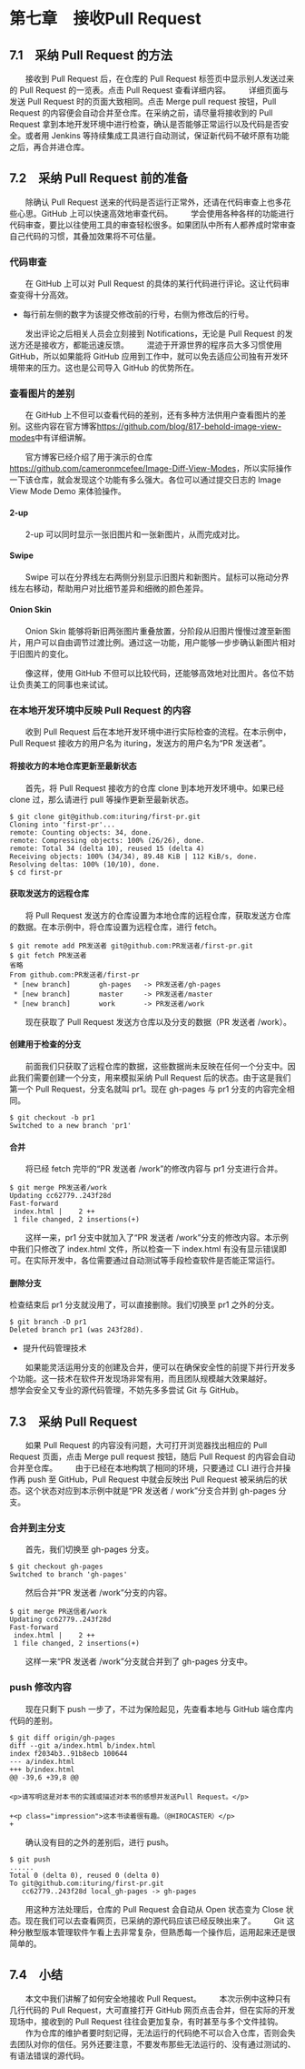 # 第七章　接收Pull Request

## 7.1　采纳 Pull Request 的方法

&emsp;&emsp;接收到 Pull Request 后，在仓库的 Pull Request 标签页中显示别人发送过来的 Pull Request 的一览表。点击 Pull Request 查看详细内容。
&emsp;&emsp;详细页面与发送 Pull Request 时的页面大致相同。点击 Merge pull request 按钮，Pull Request 的内容便会自动合并至仓库。在采纳之前，请尽量将接收到的 Pull Request 拿到本地开发环境中进行检查，确认是否能够正常运行以及代码是否安全。或者用 Jenkins 等持续集成工具进行自动测试，保证新代码不破坏原有功能之后，再合并进仓库。

## 7.2　采纳 Pull Request 前的准备

&emsp;&emsp;除确认 Pull Request 送来的代码是否运行正常外，还请在代码审查上也多花些心思。GitHub 上可以快速高效地审查代码。
&emsp;&emsp;学会使用各种各样的功能进行代码审查，要比以往使用工具的审查轻松很多。如果团队中所有人都养成时常审查自己代码的习惯，其叠加效果将不可估量。

### 代码审查

&emsp;&emsp;在 GitHub 上可以对 Pull Request 的具体的某行代码进行评论。这让代码审查变得十分高效。

+ 每行前左侧的数字为该提交修改前的行号，右侧为修改后的行号。

&emsp;&emsp;发出评论之后相关人员会立刻接到 Notifications，无论是 Pull Request 的发送方还是接收方，都能迅速反馈。
&emsp;&emsp;混迹于开源世界的程序员大多习惯使用 GitHub，所以如果能将 GitHub 应用到工作中，就可以免去适应公司独有开发环境带来的压力。这也是公司导入 GitHub 的优势所在。

### 查看图片的差别

&emsp;&emsp;在 GitHub 上不但可以查看代码的差别，还有多种方法供用户查看图片的差别。这些内容在官方博客<https://github.com/blog/817-behold-image-view-modes>中有详细讲解。

&emsp;&emsp;官方博客已经介绍了用于演示的仓库 <https://github.com/cameronmcefee/Image-Diff-View-Modes>，所以实际操作一下该仓库，就会发现这个功能有多么强大。各位可以通过提交日志的 Image View Mode Demo 来体验操作。

#### 2-up

&emsp;&emsp;2-up 可以同时显示一张旧图片和一张新图片，从而完成对比。

#### Swipe

&emsp;&emsp;Swipe 可以在分界线左右两侧分别显示旧图片和新图片。鼠标可以拖动分界线左右移动，帮助用户对比细节差异和细微的颜色差异。

#### Onion Skin

&emsp;&emsp;Onion Skin 能够将新旧两张图片重叠放置，分阶段从旧图片慢慢过渡至新图片，用户可以自由调节过渡比例。通过这一功能，用户能够一步步确认新图片相对于旧图片的变化。

&emsp;&emsp;像这样，使用 GitHub 不但可以比较代码，还能够高效地对比图片。各位不妨让负责美工的同事也来试试。

### 在本地开发环境中反映 Pull Request 的内容

&emsp;&emsp;收到 Pull Request 后在本地开发环境中进行实际检查的流程。在本示例中，Pull Request 接收方的用户名为 ituring，发送方的用户名为“PR 发送者”。

#### 将接收方的本地仓库更新至最新状态

&emsp;&emsp;首先，将 Pull Request 接收方的仓库 clone 到本地开发环境中。如果已经 clone 过，那么请进行 pull 等操作更新至最新状态。

```shell
$ git clone git@github.com:ituring/first-pr.git
Cloning into 'first-pr'...
remote: Counting objects: 34, done.
remote: Compressing objects: 100% (26/26), done.
remote: Total 34 (delta 10), reused 15 (delta 4)
Receiving objects: 100% (34/34), 89.48 KiB | 112 KiB/s, done.
Resolving deltas: 100% (10/10), done.
$ cd first-pr
```

#### 获取发送方的远程仓库

&emsp;&emsp;将 Pull Request 发送方的仓库设置为本地仓库的远程仓库，获取发送方仓库的数据。在本示例中，将仓库设置为远程仓库，进行 fetch。

```shell
$ git remote add PR发送者 git@github.com:PR发送者/first-pr.git
$ git fetch PR发送者
省略
From github.com:PR发送者/first-pr
 * [new branch]       gh-pages   -> PR发送者/gh-pages
 * [new branch]       master     -> PR发送者/master
 * [new branch]       work       -> PR发送者/work
```

&emsp;&emsp;现在获取了 Pull Request 发送方仓库以及分支的数据（PR 发送者 /work）。

#### 创建用于检查的分支

&emsp;&emsp;前面我们只获取了远程仓库的数据，这些数据尚未反映在任何一个分支中。因此我们需要创建一个分支，用来模拟采纳 Pull Request 后的状态。由于这是我们第一个 Pull Request，分支名就叫 pr1。现在 gh-pages 与 pr1 分支的内容完全相同。

```shell
$ git checkout -b pr1
Switched to a new branch 'pr1'
```

#### 合并

&emsp;&emsp;将已经 fetch 完毕的“PR 发送者 /work”的修改内容与 pr1 分支进行合并。

```shell
$ git merge PR发送者/work
Updating cc62779..243f28d
Fast-forward
 index.html |    2 ++
 1 file changed, 2 insertions(+)
```

&emsp;&emsp;这样一来，pr1 分支中就加入了“PR 发送者 /work”分支的修改内容。本示例中我们只修改了 index.html 文件，所以检查一下 index.html 有没有显示错误即可。在实际开发中，各位需要通过自动测试等手段检查软件是否能正常运行。

#### 删除分支

检查结束后 pr1 分支就没用了，可以直接删除。我们切换至 pr1 之外的分支。

```shell
$ git branch -D pr1
Deleted branch pr1 (was 243f28d).
```

+ 提升代码管理技术

&emsp;&emsp;如果能灵活运用分支的创建及合并，便可以在确保安全性的前提下并行开发多个功能。这一技术在软件开发现场非常有用，而且团队规模越大效果越好。
&emsp;&emsp;想学会安全又专业的源代码管理，不妨先多多尝试 Git 与 GitHub。

## 7.3　采纳 Pull Request

&emsp;&emsp;如果 Pull Request 的内容没有问题，大可打开浏览器找出相应的 Pull Request 页面，点击 Merge pull request 按钮，随后 Pull Request 的内容会自动合并至仓库。
&emsp;&emsp;由于已经在本地构筑了相同的环境，只要通过 CLI 进行合并操作再 push 至 GitHub，Pull Request 中就会反映出 Pull Request 被采纳后的状态。这个状态对应到本示例中就是“PR 发送者 / work”分支合并到 gh-pages 分支。

### 合并到主分支

&emsp;&emsp;首先，我们切换至 gh-pages 分支。

```shell
$ git checkout gh-pages
Switched to branch 'gh-pages'
```

&emsp;&emsp;然后合并“PR 发送者 /work”分支的内容。

```shell
$ git merge PR送信者/work
Updating cc62779..243f28d
Fast-forward
 index.html |    2 ++
 1 file changed, 2 insertions(+)
```

&emsp;&emsp;这样一来“PR 发送者 /work”分支就合并到了 gh-pages 分支中。

### push 修改内容

&emsp;&emsp;现在只剩下 push 一步了，不过为保险起见，先查看本地与 GitHub 端仓库内代码的差别。

```shell
$ git diff origin/gh-pages
diff --git a/index.html b/index.html
index f2034b3..91b8ecb 100644
--- a/index.html
+++ b/index.html
@@ -39,6 +39,8 @@
    　
<p>请写明这是对本书的实践或描述对本书的感想并发送Pull Request。</p>
    　
+<p class="impression">这本书读着很有趣。（@HIROCASTER）</p>
+
```

&emsp;&emsp;确认没有目的之外的差别后，进行 push。

```shell
$ git push
......
Total 0 (delta 0), reused 0 (delta 0)
To git@github.com:ituring/first-pr.git
   cc62779..243f28d local_gh-pages -> gh-pages
```

&emsp;&emsp;用这种方法处理后，仓库的 Pull Request 会自动从 Open 状态变为 Close 状态。现在我们可以去查看网页，已采纳的源代码应该已经反映出来了。
&emsp;&emsp;Git 这种分散型版本管理软件乍看上去非常复杂，但熟悉每一个操作后，运用起来还是很简单的。

## 7.4　小结

&emsp;&emsp;本文中我们讲解了如何安全地接收 Pull Request。
&emsp;&emsp;本次示例中这种只有几行代码的 Pull Request，大可直接打开 GitHub 网页点击合并，但在实际的开发现场中，接收到的 Pull Request 往往会更加复杂，有时甚至与多个文件挂钩。
&emsp;&emsp;作为仓库的维护者要时刻记得，无法运行的代码绝不可以合入仓库，否则会失去团队对你的信任。另外还要注意，不要发布那些无法运行的、没有通过测试的、有语法错误的源代码。
